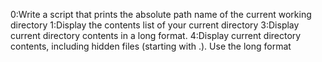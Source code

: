 0:Write a script that prints the absolute path name of the current working directory
1:Display the contents list of your current directory
3:Display current directory contents in a long format.
4:Display current directory contents, including hidden files (starting with .). Use the long format
